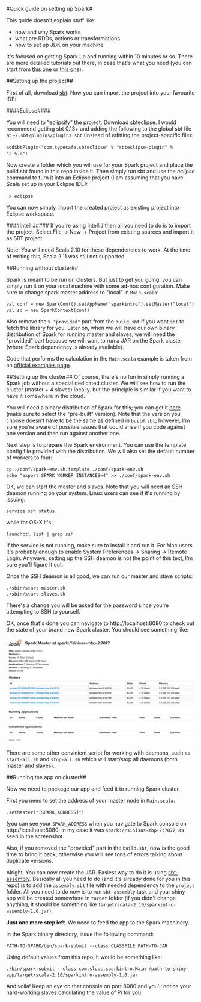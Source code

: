 #Quick guide on setting up Spark#

This guide doesn't explain stuff like:
- how and why Spark works
- what are RDDs, actions or transformations
- how to set up JDK on your machine

It's focused on getting Spark up and running within 10 minutes or so. There are more detailed tutorials out there, in case that's what you need (you can start from [this one](https://github.com/mbonaci/mbo-spark) or [this one](https://github.com/deanwampler/spark-scala-tutorial)).

##Setting up the project##

First of all, download [sbt](https://github.com/sbt/sbt). Now you can import the project into your favourite IDE:

####Eclipse####

You will need to "eclipsify" the project. Download [sbteclipse](https://github.com/typesafehub/sbteclipse). I would recommend getting sbt 0.13+ and adding the following to the global sbt file at `~/.sbt/plugins/plugins.sbt` (instead of editting the project-specific file): 

`addSbtPlugin("com.typesafe.sbteclipse" % "sbteclipse-plugin" % "2.5.0")`

Now create a folder which you will use for your Spark project and place the build.sbt found in this repo inside it. Then simply run sbt and use the *eclipse* command to turn it into an Eclipse project (I am assuming that you have Scala set up in your Eclipse IDE):

` > eclipse`

You can now simply import the created project as existing project into Eclipse workspace.

####IntelliJ####
If you're using IntelliJ then all you need to do is to import the project. Select File -> New -> Project from existing sources and import it as SBT project.

Note: You will need Scala 2.10 for these dependencies to work. At the time of writing this, Scala 2.11 was still not supported.

##Running without cluster##

Spark is meant to be run on clusters. But just to get you going, you can simply run it on your local machine with some ad-hoc configuration. Make sure to change spark master address to "local" in `Main.scala`:  

    val conf = new SparkConf().setAppName("sparkintro").setMaster("local")
    val sc = new SparkContext(conf)

Also remove the `% "provided"` part from the `build.sbt` if you want `sbt` to fetch the library for you. Later on, when we will have our own binary distribution of Spark for running master and slaves, we will need the "provided" part because we will want to run a JAR on the Spark cluster (where Spark dependency is already available).

Code that performs the calculation in the `Main.scala` example is taken from an [official examples page](https://spark.apache.org/examples.html).

##Setting up the cluster##
Of course, there's no fun in simply running a Spark job without a special dedicated cluster. We will see how to run the cluster (master + 4 slaves) locally. but the principle is similar if you want to have it somewhere in the cloud. 

You will need a binary distribution of Spark for this; you can get it [here](http://spark.apache.org/downloads.html) (make sure to select the "pre-built" version). Note that the version you choose doesn't have to be the same as defined in `build.sbt`; however, I'm sure you're aware of possible issues that could arise if you code against one version and then run against another one. 
  
Next step is to prepare the Spark environment. You can use the template config file provided with the distribution. We will also set the default number of workers to four:

    cp ./conf/spark-env.sh.template ./conf/spark-env.sh 
    echo "export SPARK_WORKER_INSTANCES=4" >> ./conf/spark-env.sh
  
OK, we can start the master and slaves. Note that you will need an SSH deamon running on your system. Linux users can see if it's running by issuing:

    service ssh status
    
while for OS-X it's:

    launchctl list | grep ssh
    
If the service is not running, make sure to install it and run it. For Mac users it's probably enough to enable System Preferences -> Sharing -> Remote Login. Anyways, setting up the SSH deamon is not the point of this text, I'm sure you'll figure it out.

Once the SSH deamon is all good, we can run our master and slave scripts:

    ./sbin/start-master.sh
    ./sbin/start-slaves.sh
    
There's a change you will be asked for the password since you're attempting to SSH to yourself. 

OK, once that's done you can navigate to http://localhost:8080 to check out the state of your brand new Spark cluster. You should see something like:

![Screenshot](./images/screenshot.png)

There are some other convinient script for working with daemons, such as `start-all.sh` and `stop-all.sh` which will start/stop all daemons (both master and slaves).

##Running the app on cluster##

Now we need to package our app and feed it to running Spark cluster. 

First you need to set the address of your master node in `Main.scala`: 

    .setMaster("[SPARK_ADDRESS]")
    
(you can see your `SPARK_ADDRESS` when you navigate to Spark console on http://localhost:8080; in my case it was `spark://sinisas-mbp-2:7077`, as seen in the screenshot. 

Also, if you removed the "provided" part in the `build.sbt`, now is the good time to bring it back, otherwise you will see tons of errors talking about duplicate versions.

Alright. You can now create the JAR. Easiest way to do it is using [sbt-assembly](https://github.com/sbt/sbt-assembly). Basically all you need to do (and it's already done for you in this repo) is to add the `assembly.sbt` file with needed dependency to the `project` folder. All you need to do now is to run `sbt assembly` task and your shiny app will be created somewhere in `target` folder (if you didn't change anything, it should be something like `target/scala-2.10/sparkintro-assembly-1.0.jar`).

**Just one more step left**. We need to feed the app to the Spark machinery.

In the Spark binary directory, issue the following command:

    PATH-TO-SPARK/bin/spark-submit --class CLASSFILE PATH-TO-JAR
    
Using default values from this repo, it would be something like:

    ./bin/spark-submit --class com.slouc.sparkintro.Main /path-to-shiny-app/target/scala-2.10/sparkintro-assembly-1.0.jar 

And voila! Keep an eye on that console on port 8080 and you'll notice your hard-working slaves calculating the value of Pi for you.


